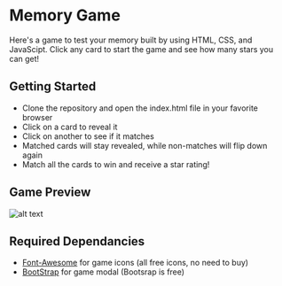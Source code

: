 # Memory Game

Here's a game to test your memory built by using HTML, CSS, and JavaScipt. Click any card to start the game and see how many stars you can get!

## Getting Started

- Clone the repository and open the index.html file in your favorite browser
- Click on a card to reveal it
- Click on another to see if it matches
- Matched cards will stay revealed, while non-matches will flip down again
- Match all the cards to win and receive a star rating!

## Game Preview

![alt text](https://raw.githubusercontent.com/mattlouie/fend-memory-game/img/game-board.png "Memory Game preview")

## Required Dependancies

* [Font-Awesome](https://fontawesome.com/) for game icons (all free icons, no need to buy)
* [BootStrap](https://getbootstrap.com/) for game modal (Bootsrap is free)
